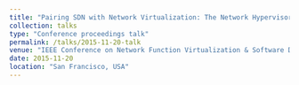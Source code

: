 ```yaml
---
title: "Pairing SDN with Network Virtualization: The Network Hypervisor Placement Problem"
collection: talks
type: "Conference proceedings talk"
permalink: /talks/2015-11-20-talk
venue: "IEEE Conference on Network Function Virtualization & Software Defined Networks"
date: 2015-11-20
location: "San Francisco, USA"
---
```


